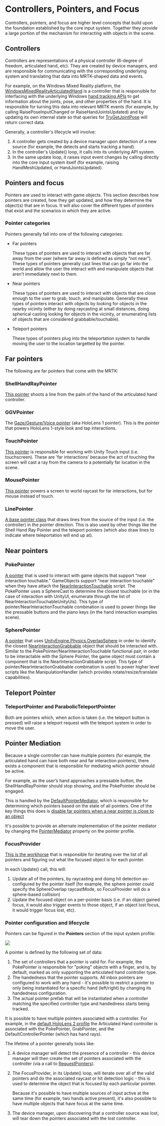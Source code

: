 # Controllers, Pointers, and Focus

Controllers, pointers, and focus are higher level concepts that build upon the foundation established
by the core input system. Together they provide a large portion of the mechanism for interacting
with objects in the scene.

## Controllers

Controllers are representations of a physical controller (6-degree of freedom, articulated hand, etc).
They are created by device managers, and are responsible for communicating with the corresponding
underlying system and translating that data into MRTK-shaped data and events.

For example, on the Windows Mixed Reality platform, the
[WindowsMixedRealityArticulatedHand](xref:Microsoft.MixedReality.Toolkit.WindowsMixedReality.Input.WindowsMixedRealityArticulatedHand)
is a controller that is responsible for interfacing with the underlying Windows
[hand tracking APIs](https://docs.microsoft.com/en-us/uwp/api/windows.ui.input.spatial.spatialinteractionsourcestate) to get
information about the joints, pose, and other properties of the hand. It is responsible for turning this data into relevant
MRTK events (for example, by calling RaisePoseInputChanged or RaiseHandJointsUpdated) and by updating its own internal
state so that queries for [TryGetJointPose](xref:Microsoft.MixedReality.Toolkit.Input.HandJointUtils.TryGetJointPose(TrackedHandJoint,Handedness,MixedRealityPose@))
will return correct data.

Generally, a controller's lifecycle will involve:

1. A controller gets created by a device manager upon detection of a new source (for example, the
   detects and starts tracking a hand).
2. In the controller's Update() loop, it calls into its underlying API system.
3. In the same update loop, it raises input event changes by calling directly into the
   core input system itself (for example, raising HandMeshUpdated, or HandJointsUpdated).

## Pointers and focus

Pointers are used to interact with game objects. This section describes how pointers are created,
how they get updated, and how they determine the object(s) that are in focus. It will
also cover the different types of pointers that exist and the scenarios in which they are active.

### Pointer categories

Pointers generally fall into one of the following categories:

- Far pointers

  These types of pointers are used to interact with objects that are far away from the user (where
  far away is defined as simply “not near”). These types of pointers generally cast lines that
  can go far into the world and allow the user the interact with and manipulate objects that
  aren’t immediately next to them.

- Near pointers

  These types of pointers are used to interact with objects that are close enough to the user to
  grab, touch, and manipulate. Generally these types of pointers interact with objects by looking
  for objects in the nearby vicinity (either by doing raycasting at small distances, doing spherical
  casting looking for objects in the vicinity, or enumerating lists of objects that are considered
  grabbable/touchable).

- Teleport pointers

  These types of pointers plug into the teleportation system to handle moving the user to the location
  targetted by the pointer.

## Far pointers

The following are far pointers that come with the MRTK:

### ShellHandRayPointer

[This pointer](xref:Microsoft.MixedReality.Toolkit.Input.ShellHandRayPointer) shoots a line from
the palm of the hand of the articulated hand controller.

### GGVPointer

The [Gaze/Gesture/Voice pointer](xref:Microsoft.MixedReality.Toolkit.Input.GGVPointer)
(aka HoloLens 1 pointer). This is the pointer that powers HoloLens 1-style look and tap interactions.

### TouchPointer

[This pointer](xref:Microsoft.MixedReality.Toolkit.Input.TouchPointer) is responsible for working
with Unity Touch input (i.e. touchscreen). These are 'far interactions' because the act of touching
the screen will cast a ray from the camera to a potentially far location in the scene.

### MousePointer

[This pointer](xref:Microsoft.MixedReality.Toolkit.Input.MousePointer) powers a screen to world raycast for far interactions, but for mouse instead of touch.

### LinePointer

[A base pointer class](xref:Microsoft.MixedReality.Toolkit.Input.MousePointer) that draws lines from the source of the input (i.e. the controller) in the pointer direction. This is also used by other things like the Shell Hand Ray Pointer and the teleport pointers (which also draw lines to indicate where teleportation will end up at).

## Near pointers

### PokePointer

[A pointer](xref:Microsoft.MixedReality.Toolkit.Input.PokePointer) that is used to interact with game objects
that support “near interaction touchable.” GameObjects support "near interaction touchable" when they
have attach the [NearInteractionTouchable](xref:Microsoft.MixedReality.Toolkit.Input.NearInteractionTouchable) script.
The PokePointer uses a SphereCast to determine the closest touchable (or in the case of interaction with
UnityUI, enumerate through the list of NearInteractionTouchableUnityUIs). This type of pointer/NearInteractionTouchable combination is used to power things like the pressable buttons and the piano
keys (in the hand interaction examples scene).

### SpherePointer

[A pointer](xref:Microsoft.MixedReality.Toolkit.Input.SpherePointer) that uses
[UnityEngine.Physics.OverlapSphere](https://docs.unity3d.com/ScriptReference/Physics.OverlapSphere.html)
in order to identify the closest [NearInteractionGrabbable](xref:Microsoft.MixedReality.Toolkit.Input.NearInteractionGrabbable)
object that should be interacted with. Similar to the PokePointer/NearInteractionTouchable functional
pair, in order to be interactable with the Sphere Pointer, the game object must contain a component that
is the NearInteractionGrabbable script. This type of pointer/NearInteractionGrabbable combination is used
to power higher level scripts like the ManipulationHandler (which provides rotate/resize/translate
capabilities).

## Teleport Pointer

### TeleportPointer and ParabolicTeleportPointer

Both are pointers which, when action is taken (i.e. the teleport button is pressed) will raise a teleport request with the teleport system in order to move the user. 

## Pointer Mediation

Because a single controller can have multiple pointers (for example, the articulated hand can have both
near and far interaction pointers), there exists a component that is responsible for mediating which
pointer should be active.

For example, as the user’s hand approaches a pressable button, the ShellHandRayPointer should stop
showing, and the PokePointer should be engaged.

This is handled by the [DefaultPointerMediator](xref:Microsoft.MixedReality.Toolkit.Input.DefaultPointerMediator),
which is responsible for determining which pointers based on the state of all pointers.
One of the key things this does is [disable far pointers when a near pointer is close to an
object](https://github.com/microsoft/MixedRealityToolkit-Unity/blob/mrtk_development/Assets/MixedRealityToolkit.SDK/Features/UX/Scripts/Pointers/DefaultPointerMediator.cs#L127)

It's possible to provide an alternate implementation of the pointer mediator by changing the
[PointerMediator](xref:Microsoft.MixedReality.Toolkit.Input.MixedRealityPointerProfile.PointerMediator)
property on the pointer profile.

### FocusProvider

[This is the workhorse](xref:Microsoft.MixedReality.Toolkit.Input.FocusProvider) that is responsible for
iterating over the list of all pointers and figuring out what the focused object is for each pointer.

In each Update() call, this will:

1. Update all of the pointers, by raycasting and doing hit detection as-configured by the pointer itself
   (for example, the sphere pointer could specify the SphereOverlap raycastMode, so FocusProvider will do a sphere-based collision)
2. Update the focused object on a per-pointer basis (i.e. if an object gained focus, it would also trigger
   events to those object, if an object lost focus, it would trigger focus lost, etc).


### Pointer configuration and lifecycle

Pointers can be figured in the **Pointers** section of the input system profile:

![](../../Images/Input/PointerProfile.png)

A pointer is defined by the following set of data:

1. The set of controllers that a pointer is valid for. For example, the PokePointer
   is responsible for "poking" objects with a finger, and is, by default, marked as
   only supporting the articulated hand controller type.
2. The handedness that the pointer supports. All inbox pointers are configured to
   work with any hand - it's possible to restrict a pointer to only being instantiated
   for a specific hand (left/right) by changing its handedness configuration.
3. The actual pointer prefab that will be instantiated when a controller matching the
   specified controller type and handedness starts being tracked.

It is possible to have multiple pointers associated with a controller. For example,
in the [default HoloLens 2 profile](https://github.com/microsoft/MixedRealityToolkit-Unity/blob/mrtk_development/Assets/MixedRealityToolkit.SDK/Profiles/HoloLens2/DefaultHoloLens2InputSystemProfile.asset)
the Articulated Hand controller is associated with the PokePointer, GrabPointer, and the
DefaultControllerPointer (which has hand rays).

The lifetime of a pointer generally looks like:

1. A device manager will detect the presence of a controller - this device manager will
   then create the set of pointers associated with the controller (via a call to
   [RequestPointers](xref:Microsoft.MixedReality.Toolkit.Input.BaseInputDeviceManager)).
2. The FocusProvider, in its Update() loop, will iterate over all of the valid pointers
   and do the associated raycast or hit detection logic - this is used to determine
   the object that is focused by each particular pointer.

   Because it's possible to have multiple sources of input active at the same time (for example,
   two hands active present), it's also possible to have multiple objects that have focus at the
   same time.
3. The device manager, upon discovering that a controller source was lost, will tear down
   the pointers associated with the lost controller.






